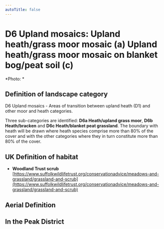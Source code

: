 ```yaml
---
autoTitle: false
---
```


# D6 Upland mosaics: Upland heath/grass moor mosaic (a) Upland heath/grass moor mosaic on blanket bog/peat soil (c)


*Photo: *

## Definition of landscape category

D6 Upland mosaics - Areas of transition between upland heath (D1) and other moor and heath categories.

Three sub-categories are identified: **D6a Heath/upland grass moor**, **D6b Heath/bracken** and **D6c Heath/blanket peat grassland**. The boundary with heath will be drawn where heath species comprise more than 80% of the cover and with the other categories where they in turn constitute more than 80% of the cover.

## UK Definition of habitat

* **Woodland Trust scrub** [https://www.suffolkwildlifetrust.org/conservationadvice/meadows-and-grassland/grassland-and-scrub](https://www.suffolkwildlifetrust.org/conservationadvice/meadows-and-grassland/grassland-and-scrub)

## Aerial Definition



## In the Peak District